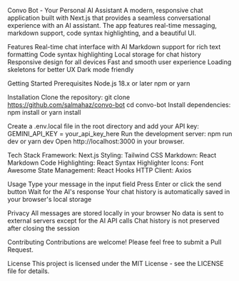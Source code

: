 Convo Bot - Your Personal AI Assistant
A modern, responsive chat application built with Next.js that provides a seamless conversational experience with an AI assistant. The app features real-time messaging, markdown support, code syntax highlighting, and a beautiful UI.

Features
Real-time chat interface with AI
Markdown support for rich text formatting
Code syntax highlighting
Local storage for chat history
Responsive design for all devices
Fast and smooth user experience
Loading skeletons for better UX
Dark mode friendly

Getting Started
Prerequisites
Node.js 18.x or later
npm or yarn

Installation
Clone the repository:
git clone https://github.com/salmahaz/convo-bot
cd convo-bot
Install dependencies:
npm install
or
yarn install

Create a .env.local file in the root directory and add your API key:
GEMINI_API_KEY = your_api_key_here
Run the development server:
npm run dev
or
yarn dev
Open http://localhost:3000 in your browser.

Tech Stack
Framework: Next.js
Styling: Tailwind CSS
Markdown: React Markdown
Code Highlighting: React Syntax Highlighter
Icons: Font Awesome
State Management: React Hooks
HTTP Client: Axios

Usage
Type your message in the input field
Press Enter or click the send button
Wait for the AI's response
Your chat history is automatically saved in your browser's local storage

Privacy
All messages are stored locally in your browser
No data is sent to external servers except for the AI API calls
Chat history is not preserved after closing the session

Contributing
Contributions are welcome! Please feel free to submit a Pull Request.

License
This project is licensed under the MIT License - see the LICENSE file for details.

